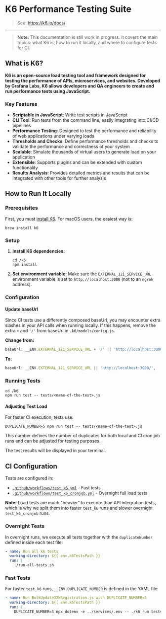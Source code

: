 # K6 Performance Testing Suite

> See: <https://k6.io/docs/>

---

> **Note:** This documentation is still work in progress. It covers the main topics: what K6 is, how to run it locally, and where to configure tests for CI.

## What is K6?

**K6 is an open-source load testing tool and framework designed for testing the performance of APIs, microservices, and websites. Developed by Grafana Labs, K6 allows developers and QA engineers to create and run performance tests using JavaScript.**

### Key Features

- **Scriptable in JavaScript**: Write test scripts in JavaScript
- **CLI Tool**: Run tests from the command line, easily integrating into CI/CD pipelines
- **Performance Testing**: Designed to test the performance and reliability of web applications under varying loads
- **Thresholds and Checks**: Define performance thresholds and checks to validate the performance and correctness of your system
- **Scalable**: Simulate thousands of virtual users to generate load on your application
- **Extensible**: Supports plugins and can be extended with custom functionality
- **Results Analysis**: Provides detailed metrics and results that can be integrated with other tools for further analysis

## How to Run It Locally

### Prerequisites

First, you must [install K6](https://k6.io/docs/get-started/installation/). For macOS users, the easiest way is:

```shell
brew install k6
```

### Setup

1. **Install K6 dependencies:**

   ```shell
   cd /k6
   npm install
   ```

2. **Set environment variable:**
   Make sure the `EXTERNAL_121_SERVICE_URL` environment variable is set to `http://localhost:3000` (not to an `ngrok` address).

### Configuration

#### Update baseUrl

Since CI tests use a differently composed baseUrl, you may encounter extra slashes in your API calls when running locally. If this happens, remove the extra `+` and `'/'` from baseUrl in `.k6/models/config.js`.

**Change from:**

```javascript
baseUrl: __ENV.EXTERNAL_121_SERVICE_URL + '/' || 'http://localhost:3000/',
```

**To:**

```javascript
baseUrl: __ENV.EXTERNAL_121_SERVICE_URL || 'http://localhost:3000/',
```

### Running Tests

```shell
cd /k6
npm run test -- tests/<name-of-the-test>.js
```

#### Adjusting Test Load

For faster CI execution, tests use:

```shell
DUPLICATE_NUMBER=5 npm run test -- tests/<name-of-the-test>.js
```

This number defines the number of duplicates for both local and CI cron job runs and can be adjusted for testing purposes.

The test results will be displayed in your terminal.

## CI Configuration

Tests are configured in:

- [`.github/workflows/test_k6.yml`](../.github/workflows/test_k6.yml) - Fast tests
- [`.github/workflows/test_k6_cronjob.yml`](../.github/workflows/test_k6_cronjob.yml) - Overnight full load tests

**Note:** Load tests are much "heavier" to execute than API integration tests, which is why we split them into faster `test_k6` runs and slower overnight `test_k6_cronjob` runs.

### Overnight Tests

In overnight runs, we execute all tests together with the `duplicateNumber` defined inside each test file:

```yaml
- name: Run all k6 tests
  working-directory: ${{ env.k6TestsPath }}
  run: |
    ./run-all-tests.sh
```

### Fast Tests

For faster `test_k6` runs, `__ENV.DUPLICATE_NUMBER` is defined in the YAML file:

```yaml
- name: Run BulkUpdate32kRegistration.js with DUPLICATE_NUMBER=3
  working-directory: ${{ env.k6TestsPath }}
  run: |
    DUPLICATE_NUMBER=3 npx dotenv -e ../services/.env -- ./k6 run tests/BulkUpdate32kRegistration.js
```
